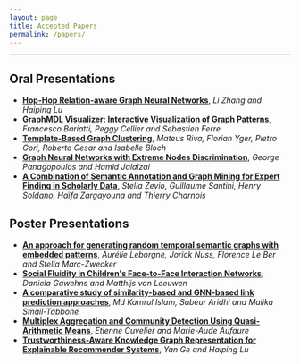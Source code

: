 ```yaml
---
layout: page
title: Accepted Papers
permalink: /papers/
---
```

---
## Oral Presentations
* [__Hop-Hop Relation-aware Graph Neural Networks__]({{site.baseurl}}GEM2020_paper_10.pdf), _Li Zhang and Haiping Lu_
* [__GraphMDL Visualizer: Interactive Visualization of Graph Patterns__]({{site.baseurl}}GEM2020_paper_7.pdf), _Francesco Bariatti, Peggy Cellier and Sebastien Ferre_
* [__Template-Based Graph Clustering__]({{site.baseurl}}GEM2020_paper_3.pdf), _Mateus Riva, Florian Yger, Pietro Gori, Roberto Cesar and Isabelle Bloch_
* [__Graph Neural Networks with Extreme Nodes Discrimination__]({{site.baseurl}}GEM2020_paper_4.pdf), _George Panagopoulos and Hamid Jalalzai_
* [__A Combination of Semantic Annotation and Graph Mining for Expert Finding in Scholarly Data__]({{site.baseurl}}GEM2020_paper_8.pdf), _Stella Zevio, Guillaume Santini, Henry Soldano, Haïfa Zargayouna and Thierry Charnois_

## Poster Presentations
* [__An approach for generating random temporal semantic graphs with embedded patterns__]({{site.baseurl}}GEM2020_paper_1.pdf), _Aurélie Leborgne, Jorick Nuss, Florence Le Ber and Stella Marc-Zwecker_
* [__Social Fluidity in Children's Face-to-Face Interaction Networks__]({{site.baseurl}}GEM2020_paper_2.pdf), _Daniela Gawehns and Matthijs van Leeuwen_
* [__A comparative study of similarity-based and GNN-based link prediction approaches__]({{site.baseurl}}GEM2020_paper_5.pdf), _Md Kamrul Islam, Sabeur Aridhi and Malika Smail-Tabbone_
* [__Multiplex Aggregation and Community Detection Using Quasi-Arithmetic Means__]({{site.baseurl}}GEM2020_paper_6.pdf), _Etienne Cuvelier and Marie-Aude Aufaure_
* [__Trustworthiness-Aware Knowledge Graph Representation for Explainable Recommender Systems__]({{site.baseurl}}GEM2020_paper_9.pdf), _Yan Ge and Haiping Lu_